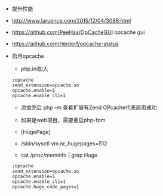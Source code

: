 * 提升性能
* http://www.laruence.com/2015/12/04/3086.html
* https://github.com/PeeHaa/OpCacheGUI opcache gui
* https://github.com/rlerdorf/opcache-status


* 启用opcache
    * php.ini加入
    ```
    ;opcache
    zend_extension=opcache.so
    opcache.enable=1
    opcache.enable_cli=1
    ```
    * 添加完后 php -m 查看扩展有Zend OPcache代表启用成功
    * 如果是web项目，需要重启php-fpm

    * [HugePage]
    * /sbin/sysctl vm.nr_hugepages=512
    * cat /proc/meminfo  | grep Huge
    ```
    ;opcache
    zend_extension=opcache.so
    opcache.enable=1
    opcache.enable_cli=1
    opcache.huge_code_pages=1
    ```